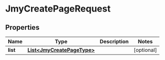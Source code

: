 

# JmyCreatePageRequest


## Properties

Name | Type | Description | Notes
------------ | ------------- | ------------- | -------------
**list** | [**List&lt;JmyCreatePageType&gt;**](JmyCreatePageType.md) |  |  [optional]



